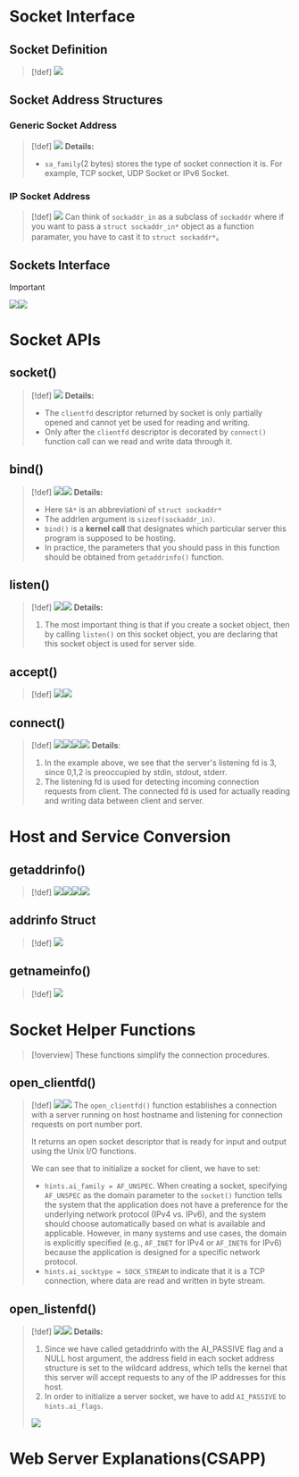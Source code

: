 # Socket Interface
## Socket Definition
> [!def]
> ![](Sockets.assets/image-20240403161825082.png)


## Socket Address Structures
### Generic Socket Address
> [!def]
> ![](Sockets.assets/image-20240403162213068.png)
> **Details:**
> - `sa_family`(2 bytes) stores the type of socket connection it is. For example, TCP socket, UDP Socket or IPv6 Socket.




### IP Socket Address
> [!def]
> ![](Sockets.assets/image-20240403162221837.png)
> Can think of `sockaddr_in` as a subclass of `sockaddr` where if you want to pass a `struct sockaddr_in*`   object as a function paramater, you have to cast it to `struct sockaddr*`。




## Sockets Interface
> [!important]
> ![](Sockets.assets/image-20240403162436927.png)![](Sockets.assets/image-20240403165718293.png)





# Socket APIs
## socket()
> [!def]
> ![](Sockets.assets/image-20240403165938734.png)
> **Details:**
> - The `clientfd` descriptor returned by socket is only partially opened and cannot yet be used for reading and writing.
> - Only after the `clientfd` descriptor is decorated by `connect()` function call can we read and write data through it.



## bind()
> [!def]
> ![](Sockets.assets/image-20240403170037416.png)![](Sockets.assets/image-20240403170421224.png)
> **Details:**
> - Here `SA*` is an abbreviationi of `struct sockaddr*`
> - The addrlen argument is `sizeof(sockaddr_in)`.
> - `bind()` is a **kernel call** that designates which particular server this program is supposed to be hosting.
> - In practice, the parameters that you should pass in this function should be obtained from `getaddrinfo()` function.




## listen()
> [!def]
> ![](Sockets.assets/image-20240403171120021.png)![](Sockets.assets/image-20240403171102388.png)
> **Details:**
> 1. The most important thing is that if you create a socket object, then by calling `listen()` on this socket object, you are declaring that this socket object is used for server side.
> 



## accept()
> [!def]
> ![](Sockets.assets/image-20240403171549771.png)![](Sockets.assets/image-20240403171559575.png)


## connect()
> [!def]
> ![](Sockets.assets/image-20240403171617757.png)![](Sockets.assets/image-20240403171626261.png)![](Sockets.assets/image-20240403172230837.png)![](Sockets.assets/image-20240403171843197.png)
> **Details**:
> 1. In the example above, we see that the server's listening fd is 3, since 0,1,2 is preoccupied by stdin, stdout, stderr. 
> 2. The listening fd is used for detecting incoming connection requests from client. The connected fd is used for actually reading and writing data between client and server.





# Host and Service Conversion
## getaddrinfo()
> [!def]
> ![](Sockets.assets/image-20240403172317613.png)![](Sockets.assets/image-20240403172301957.png)![](Sockets.assets/image-20240403172356128.png)![](Sockets.assets/image-20240403172511249.png)




## addrinfo Struct
> [!def]
> ![](Sockets.assets/image-20240403172848123.png)


## getnameinfo()
> [!def]
> ![](Sockets.assets/image-20240403172912090.png)




# Socket Helper Functions
> [!overview]
> These functions simplify the connection procedures.

## open_clientfd()
> [!def]
> ![](Sockets.assets/image-20240403175344154.png)![](Sockets.assets/image-20240403175440150.png)
> The `open_clientfd()` function establishes a connection with a server running on host hostname and listening for connection requests on port number port. 
> 
> It returns an open socket descriptor that is ready for input and output using the Unix I/O functions. 
> 
> We can see that to initialize a socket for client, we have to set:
> - `hints.ai_family = AF_UNSPEC`. When creating a socket, specifying `AF_UNSPEC` as the domain parameter to the `socket()` function tells the system that the application does not have a preference for the underlying network protocol (IPv4 vs. IPv6), and the system should choose automatically based on what is available and applicable. However, in many systems and use cases, the domain is explicitly specified (e.g., `AF_INET` for IPv4 or `AF_INET6` for IPv6) because the application is designed for a specific network protocol.
> - `hints.ai_socktype = SOCK_STREAM` to indicate that it is a TCP connection, where data are read and written in byte stream.



## open_listenfd()
> [!def]
> ![](Sockets.assets/image-20240403175727910.png)![](Sockets.assets/image-20240403175806447.png)
> **Details:**
> 1. Since we have called getaddrinfo with the AI_PASSIVE flag and a NULL host argument, the address field in each socket address structure is set to the wildcard address, which tells the kernel that this server will accept requests to any of the IP addresses for this host.
> 2. In order to initialize a server socket, we have to add `AI_PASSIVE` to  `hints.ai_flags`.
> 
> ![](Sockets.assets/image-20240403210240028.png)


# Web Server Explanations(CSAPP)












